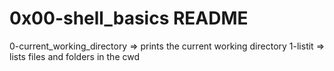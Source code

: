 # 0x00-shell_basics README
0-current_working_directory => prints the current working directory
1-listit => lists files and folders in the cwd